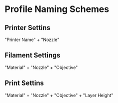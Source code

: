 # Profile Naming Schemes

## Printer Settins
"Printer Name" + "Nozzle"

## Filament Settings
"Material" + "Nozzle" + "Objective"

## Print Settins
"Material" + "Nozzle" + "Objective" + "Layer Height"
